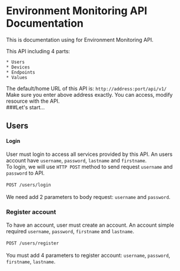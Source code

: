 # Environment Monitoring API Documentation
This is documentation using for Environment Monitoring API.

This API including 4 parts:
</br>
```
* Users
* Devices
* Endpoints
* Values
```

The default/home URL of this API is: ``http://address:port/api/v1/``</br>
Make sure you enter above address exactly. You can access, modify resource with the API.<br>
###Let's start...
## Users
#### Login
User must login to access all services provided by this API. An users account have ```username```, ```password```, ```lastname``` and ```firstname```.</br>
To login, we will use ``HTTP POST`` method to send request ``username`` and ``password`` to API.
</br>
</br>
``POST /users/login``
</br>
</br>
We need add 2 parameters to body request: ``username`` and ``password``.
### Register account
To have an account, user must create an account. An account simple required ``username``, ``password``, ``firstname`` and ``lastname``.
</br>
</br>
``POST /users/register``
</br>
</br>
You must add 4 parameters to register account: ``username``, ``password``, ``firstname``, ``lastname``.</br>